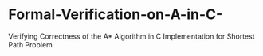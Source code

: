 # Formal-Verification-on-A-in-C-
Verifying Correctness of the A* Algorithm in C Implementation for Shortest Path Problem
